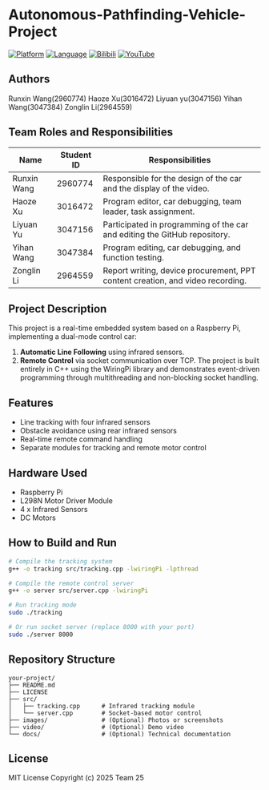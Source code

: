 # Autonomous-Pathfinding-Vehicle-Project
[![Platform](https://img.shields.io/badge/Platform-Raspberry%20Pi-red)](https://www.raspberrypi.com/)
[![Language](https://img.shields.io/badge/Language-C++-blue)](https://isocpp.org/)
[![Bilibili](https://img.shields.io/badge/Bilibili-Video-ff69b4)](https://b23.tv/2XWn9GX)
[![YouTube](https://img.shields.io/badge/YouTube-Video%20Demo-ff0000)](https://youtu.be/0SxoRG_W2z0?feature=shared)

##  Authors
Runxin Wang(2960774)
Haoze Xu(3016472)
Liyuan yu(3047156)
Yihan Wang(3047384)
Zonglin Li(2964559)

## Team Roles and Responsibilities

| Name               | Student ID | Responsibilities                                                                |
|--------------------|------------|---------------------------------------------------------------------------------|
| Runxin Wang        | 2960774    | Responsible for the design of the car and the display of the video.             |
| Haoze Xu           | 3016472    | Program editor, car debugging, team leader, task assignment.                    |
| Liyuan Yu          | 3047156    | Participated in programming of the car and editing the GitHub repository.       |
| Yihan Wang         | 3047384    | Program editing, car debugging, and function testing.                           |
| Zonglin Li         | 2964559    | Report writing, device procurement, PPT content creation, and video recording.  |


##  Project Description
This project is a real-time embedded system based on a Raspberry Pi, implementing a dual-mode control car:
1. **Automatic Line Following** using infrared sensors.
2. **Remote Control** via socket communication over TCP.
The project is built entirely in C++ using the WiringPi library and demonstrates event-driven programming through multithreading and non-blocking socket handling.

##  Features
- Line tracking with four infrared sensors
- Obstacle avoidance using rear infrared sensors
- Real-time remote command handling
- Separate modules for tracking and remote motor control

##  Hardware Used
- Raspberry Pi
- L298N Motor Driver Module
- 4 x Infrared Sensors
- DC Motors

##  How to Build and Run
```bash
# Compile the tracking system
g++ -o tracking src/tracking.cpp -lwiringPi -lpthread

# Compile the remote control server
g++ -o server src/server.cpp -lwiringPi

# Run tracking mode
sudo ./tracking

# Or run socket server (replace 8000 with your port)
sudo ./server 8000
```

##  Repository Structure
```
your-project/
├── README.md
├── LICENSE
├── src/
│   ├── tracking.cpp      # Infrared tracking module
│   └── server.cpp        # Socket-based motor control
├── images/               # (Optional) Photos or screenshots
├── video/                # (Optional) Demo video
└── docs/                 # (Optional) Technical documentation
```



##  License
MIT License
Copyright (c) 2025 Team 25
